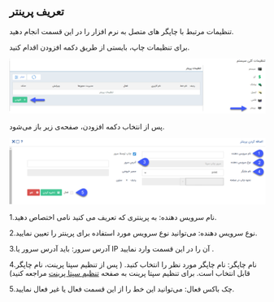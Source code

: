 ## **تعریف پرینتر**



تنظیمات مرتبط با چاپگر های متصل به نرم افزار را در این قسمت انجام دهید.

برای تنظیمات چاپ، بایستی از طریق دکمه افزودن اقدام کنید.


![](tarifePRINTERaks2.png)

پس از انتخاب دکمه افزودن، صفحه‌ی زیر باز می‌شود. 
 
 
 ![](tarifePRINTERaks.png)
 

1.نام سرویس دهنده: به پرینتری که تعریف می کنید نامی اختصاص دهید.

2.نوع سرویس دهنده: می‌توانید نوع سرویس مورد استفاده  برای پرینتر را تعیین نمایید.

3.آدرس سرور: باید آدرس سرور یا  IP آن را در این قسمت وارد نمایید .

4.نام چاپگر: نام چاپگر مورد نظر را انتخاب کنید. ( پس از تنظیم سپتا پرینت، نام چاپگر قابل انتخاب است. برای تنظیم سپتا پرینت به صفحه [تنظیم سپتا پرینت]( https://github.com/1stco/PayamGostarDocs/blob/master/help2.5.4/Settings/General-settings/printer/printer.md) مراجعه کنید)

5.چک باکس فعال: می‌توانید این خط را از این قسمت فعال یا غیر فعال نمایید.



